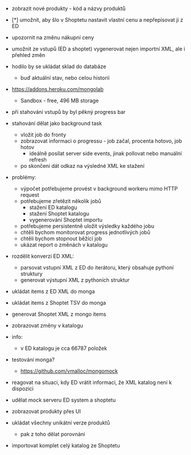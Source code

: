 - zobrazit nové produkty - kód a názvy produktů
- [*] umožnit, aby šlo v Shoptetu nastavit vlastní cenu a nepřepisovat ji z ED
- upozornit na změnu nákupní ceny
- umožnit ze vstupů (ED a shoptet) vygenerovat nejen importní XML, ale i přehled změn

- hodilo by se ukládat sklad do databáze
	- buď aktuální stav, nebo celou historii
- https://addons.heroku.com/mongolab
	- Sandbox - free, 496 MB storage

- při stahování vstupů by byl pěkný progress bar
- stahování dělat jako background task
	- vložit job do fronty
	- zobrazovat informaci o progressu - job začal, procenta hotovo, job hotov
		- ideálně posílat server side events, jinak pollovat nebo manuální refresh
	- po skončení dát odkaz na výsledné XML ke stažení

- problémy:
	- výpočet potřebujeme provést v background workeru mimo HTTP request
	- potřebujeme zřetězit několik jobů
		- stažení ED katalogu
		- stažení Shoptet katalogu
		- vygenerování Shoptet importu
	- potřebujeme persistentně uložit výsledky každého jobu
	- chtěli bychom monitorovat progress jednotlivých jobů
	- chtěli bychom stopnout běžící job
	- ukázat report o změnách v katalogu

- rozdělit konverzi ED XML:
	- parsovat vstupní XML z ED do iterátoru, který obsahuje pythoní struktury
	- generovat výstupní XML z pythoních struktur
- ukládat items z ED XML do monga
- ukládat items z Shoptet TSV do monga
- generovat Shoptet XML z mongo items
- zobrazovat změny v katalogu


- info:
	- v ED katalogu je cca 66787 položek

- testování monga?
	- https://github.com/vmalloc/mongomock

- reagovat na situaci, kdy ED vrátit informaci, že XML katalog není k dispozici

- udělat mock serveru ED system a shoptetu

- zobrazovat produkty přes UI
- ukládat všechny unikátní verze produktů
	- pak z toho dělat porovnání
- importovat komplet celý katalog ze Shoptetu
